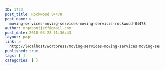 ```yaml
---
ID: 1723
post_title: Rockwood 04478
post_name: >
  moving-services-moving-services-moving-services-rockwood-04478
author: mrgabonijeff@gmail.com
post_date: 2018-03-28 01:36:43
layout: page
link: >
  http://localhost/wordpress/moving-services-moving-services-moving-services-rockwood-04478/
published: true
tags: [ ]
categories: [ ]
---
```

